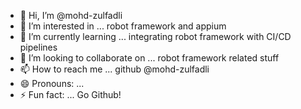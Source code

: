 - 👋 Hi, I’m @mohd-zulfadli
- 👀 I’m interested in ... robot framework and appium
- 🌱 I’m currently learning ... integrating robot framework with CI/CD pipelines
- 💞️ I’m looking to collaborate on ... robot framework related stuff
- 📫 How to reach me ... github @mohd-zulfadli
- 😄 Pronouns: ... 
- ⚡ Fun fact: ... Go Github!

<!---
mohd-zulfadli/mohd-zulfadli is a ✨ special ✨ repository because its `README.md` (this file) appears on your GitHub profile.
You can click the Preview link to take a look at your changes.
--->

